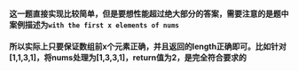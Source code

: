 #### 这一题直接实现比较简单，但是要想性能超过绝大部分的答案，需要注意的是题中案例描述为`with the first x elements of nums`
#### 所以实际上只要保证数组前x个元素正确，并且返回的length正确即可。比如针对[1,1,3,1]，将nums处理为[1,3,3,1]，return值为2，是完全符合要求的